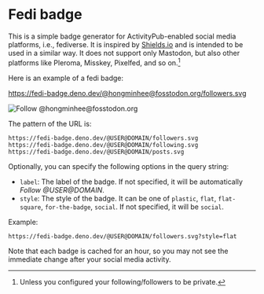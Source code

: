 Fedi badge
==========

This is a simple badge generator for ActivityPub-enabled social media platforms,
i.e., fediverse.  It is inspired by [Shields.io] and is intended to be used in
a similar way.  It does not support only Mastodon, but also other platforms like
Pleroma, Misskey, Pixelfed, and so on.[^1]

Here is an example of a fedi badge:

https://fedi-badge.deno.dev/@hongminhee@fosstodon.org/followers.svg

![Follow @hongminhee@fosstodon.org](https://fedi-badge.deno.dev/@hongminhee@fosstodon.org/followers.svg)

The pattern of the URL is:

    https://fedi-badge.deno.dev/@USER@DOMAIN/followers.svg
    https://fedi-badge.deno.dev/@USER@DOMAIN/following.svg
    https://fedi-badge.deno.dev/@USER@DOMAIN/posts.svg

Optionally, you can specify the following options in the query string:

 -  `label`: The label of the badge.  If not specified, it will be automatically
    *Follow @USER@DOMAIN*.
 -  `style`: The style of the badge.  It can be one of `plastic`, `flat`,
    `flat-square`, `for-the-badge`, `social`.  If not specified, it will be
    `social`.

Example:

    https://fedi-badge.deno.dev/@USER@DOMAIN/followers.svg?style=flat

Note that each badge is cached for an hour, so you may not see the immediate
change after your social media activity.

[^1]: Unless you configured your following/followers to be private.

[Shields.io]: https://shields.io/
